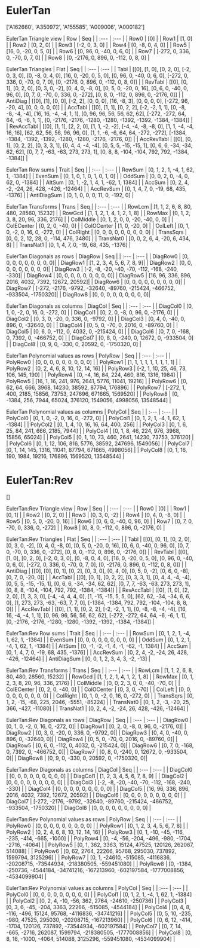 # EulerTan
['A162660', 'A350972', 'A155585', 'A009006', 'A000182']

EulerTan Triangle view
|  Row   |  Seq   |
| :---   |  :---  |
| Row0 | [0] |
| Row1 | [1, 0] |
| Row2 | [0, 2, 0] |
| Row3 | [-2, 0, 3, 0] |
| Row4 | [0, -8, 0, 4, 0] |
| Row5 | [16, 0, -20, 0, 5, 0] |
| Row6 | [0, 96, 0, -40, 0, 6, 0] |
| Row7 | [-272, 0, 336, 0, -70, 0, 7, 0] |
| Row8 | [0, -2176, 0, 896, 0, -112, 0, 8, 0] |

EulerTan Triangles
| Flat       |  Seq  |
| :---       | :---  |
| Tabl       | [[0], [1, 0], [0, 2, 0], [-2, 0, 3, 0], [0, -8, 0, 4, 0], [16, 0, -20, 0, 5, 0], [0, 96, 0, -40, 0, 6, 0], [-272, 0, 336, 0, -70, 0, 7, 0], [0, -2176, 0, 896, 0, -112, 0, 8, 0]] |
| RevTabl    | [[0], [0, 1], [0, 2, 0], [0, 3, 0, -2], [0, 4, 0, -8, 0], [0, 5, 0, -20, 0, 16], [0, 6, 0, -40, 0, 96, 0], [0, 7, 0, -70, 0, 336, 0, -272], [0, 8, 0, -112, 0, 896, 0, -2176, 0]] |
| AntiDiag   | [[0], [1], [0, 0], [-2, 2], [0, 0, 0], [16, -8, 3], [0, 0, 0, 0], [-272, 96, -20, 4], [0, 0, 0, 0, 0]] |
| AccTabl    | [[0], [1, 1], [0, 2, 2], [-2, -2, 1, 1], [0, -8, -8, -4, -4], [16, 16, -4, -4, 1, 1], [0, 96, 96, 56, 56, 62, 62], [-272, -272, 64, 64, -6, -6, 1, 1], [0, -2176, -2176, -1280, -1280, -1392, -1392, -1384, -1384]] |
| RevAccTabl | [[0], [1, 1], [2, 2, 0], [1, 1, -2, -2], [-4, -4, -8, -8, 0], [1, 1, -4, -4, 16, 16], [62, 62, 56, 56, 96, 96, 0], [1, 1, -6, -6, 64, 64, -272, -272], [-1384, -1384, -1392, -1392, -1280, -1280, -2176, -2176, 0]] |
| AccRevTabl | [[0], [0, 1], [0, 2, 2], [0, 3, 3, 1], [0, 4, 4, -4, -4], [0, 5, 5, -15, -15, 1], [0, 6, 6, -34, -34, 62, 62], [0, 7, 7, -63, -63, 273, 273, 1], [0, 8, 8, -104, -104, 792, 792, -1384, -1384]] |

EulerTan Row sums
| Trait        |   Seq  |
| :---         |  :---  |
| RowSum       | [0, 1, 2, 1, -4, 1, 62, 1, -1384] |
| EvenSum      | [0, 1, 0, 1, 0, 1, 0, 1, 0] |
| OddSum       | [0, 0, 2, 0, -4, 0, 62, 0, -1384] |
| AltSum       | [0, 1, -2, 1, 4, 1, -62, 1, 1384] |
| AccSum       | [0, 2, 4, -2, -24, 26, 428, -426, -12464] |
| AccRevSum    | [0, 1, 4, 7, 0, -19, 68, 435, -1376] |
| AntiDiagSum  | [0, 1, 0, 0, 0, 11, 0, -192, 0] |

EulerTan Transforms
| Trans      |   Seq  |
| :---       |  :---  |
| RowLcm     | [1, 1, 2, 6, 8, 80, 480, 28560, 15232] |
| RowGcd     | [1, 1, 2, 1, 4, 1, 2, 1, 8] |
| RowMax     | [0, 1, 2, 3, 8, 20, 96, 336, 2176] |
| ColMiddle  | [0, 1, 2, 0, 0, -20, -40, 0, 0] |
| ColECenter | [0, 2, 0, -40, 0] |
| ColOCenter | [1, 0, -20, 0] |
| ColLeft    | [0, 1, 0, -2, 0, 16, 0, -272, 0] |
| ColRight   | [0, 0, 0, 0, 0, 0, 0, 0, 0] |
| TransSqrs  | [0, 0, 2, 12, 28, 0, -114, 476, 3480] |
| TransNat0  | [0, 0, 2, 6, 4, -20, 6, 434, 8] |
| TransNat1  | [0, 1, 4, 7, 0, -19, 68, 435, -1376] |

EulerTan Diagonals as rows
| DiagRow  |   Seq  |
| :---     |  :---  |
| DiagRow0 | [0, 0, 0, 0, 0, 0, 0, 0, 0]|
| DiagRow1 | [1, 2, 3, 4, 5, 6, 7, 8, 9]|
| DiagRow2 | [0, 0, 0, 0, 0, 0, 0, 0, 0]|
| DiagRow3 | [-2, -8, -20, -40, -70, -112, -168, -240, -330]|
| DiagRow4 | [0, 0, 0, 0, 0, 0, 0, 0, 0]|
| DiagRow5 | [16, 96, 336, 896, 2016, 4032, 7392, 12672, 20592]|
| DiagRow6 | [0, 0, 0, 0, 0, 0, 0, 0, 0]|
| DiagRow7 | [-272, -2176, -9792, -32640, -89760, -215424, -466752, -933504, -1750320]|
| DiagRow8 | [0, 0, 0, 0, 0, 0, 0, 0, 0]|

EulerTan Diagonals as columns
| DiagCol  |   Seq  |
| :---     |  :---  |
| DiagCol0 | [0, 1, 0, -2, 0, 16, 0, -272, 0] |
| DiagCol1 | [0, 2, 0, -8, 0, 96, 0, -2176, 0] |
| DiagCol2 | [0, 3, 0, -20, 0, 336, 0, -9792, 0] |
| DiagCol3 | [0, 4, 0, -40, 0, 896, 0, -32640, 0] |
| DiagCol4 | [0, 5, 0, -70, 0, 2016, 0, -89760, 0] |
| DiagCol5 | [0, 6, 0, -112, 0, 4032, 0, -215424, 0] |
| DiagCol6 | [0, 7, 0, -168, 0, 7392, 0, -466752, 0] |
| DiagCol7 | [0, 8, 0, -240, 0, 12672, 0, -933504, 0] |
| DiagCol8 | [0, 9, 0, -330, 0, 20592, 0, -1750320, 0] |

EulerTan Polynomial values as rows
| PolyRow  |   Seq  |
| :---     |  :---  |
| PolyRow0 | [0, 0, 0, 0, 0, 0, 0, 0, 0] |
| PolyRow1 | [1, 1, 1, 1, 1, 1, 1, 1, 1] |
| PolyRow2 | [0, 2, 4, 6, 8, 10, 12, 14, 16] |
| PolyRow3 | [-2, 1, 10, 25, 46, 73, 106, 145, 190] |
| PolyRow4 | [0, -4, 16, 84, 224, 460, 816, 1316, 1984] |
| PolyRow5 | [16, 1, 16, 241, 976, 2641, 5776, 11041, 19216] |
| PolyRow6 | [0, 62, 64, 666, 3968, 14230, 38592, 87794, 176896] |
| PolyRow7 | [-272, 1, 400, 2185, 15856, 73753, 247696, 671665, 1569520] |
| PolyRow8 | [0, -1384, 256, 7944, 65024, 376120, 1549056, 4998056, 13548544] |

EulerTan Polynomial values as columns
| PolyCol  |   Seq  |
| :---     |  :---  |
| PolyCol0 | [0, 1, 0, -2, 0, 16, 0, -272, 0] |
| PolyCol1 | [0, 1, 2, 1, -4, 1, 62, 1, -1384] |
| PolyCol2 | [0, 1, 4, 10, 16, 16, 64, 400, 256] |
| PolyCol3 | [0, 1, 6, 25, 84, 241, 666, 2185, 7944] |
| PolyCol4 | [0, 1, 8, 46, 224, 976, 3968, 15856, 65024] |
| PolyCol5 | [0, 1, 10, 73, 460, 2641, 14230, 73753, 376120] |
| PolyCol6 | [0, 1, 12, 106, 816, 5776, 38592, 247696, 1549056] |
| PolyCol7 | [0, 1, 14, 145, 1316, 11041, 87794, 671665, 4998056] |
| PolyCol8 | [0, 1, 16, 190, 1984, 19216, 176896, 1569520, 13548544] |

# EulerTan:Rev
[]

EulerTan:Rev Triangle view
|  Row   |  Seq   |
| :---   |  :---  |
| Row0 | [0] |
| Row1 | [0, 1] |
| Row2 | [0, 2, 0] |
| Row3 | [0, 3, 0, -2] |
| Row4 | [0, 4, 0, -8, 0] |
| Row5 | [0, 5, 0, -20, 0, 16] |
| Row6 | [0, 6, 0, -40, 0, 96, 0] |
| Row7 | [0, 7, 0, -70, 0, 336, 0, -272] |
| Row8 | [0, 8, 0, -112, 0, 896, 0, -2176, 0] |

EulerTan:Rev Triangles
| Flat       |  Seq  |
| :---       | :---  |
| Tabl       | [[0], [0, 1], [0, 2, 0], [0, 3, 0, -2], [0, 4, 0, -8, 0], [0, 5, 0, -20, 0, 16], [0, 6, 0, -40, 0, 96, 0], [0, 7, 0, -70, 0, 336, 0, -272], [0, 8, 0, -112, 0, 896, 0, -2176, 0]] |
| RevTabl    | [[0], [1, 0], [0, 2, 0], [-2, 0, 3, 0], [0, -8, 0, 4, 0], [16, 0, -20, 0, 5, 0], [0, 96, 0, -40, 0, 6, 0], [-272, 0, 336, 0, -70, 0, 7, 0], [0, -2176, 0, 896, 0, -112, 0, 8, 0]] |
| AntiDiag   | [[0], [0], [0, 1], [0, 2], [0, 3, 0], [0, 4, 0], [0, 5, 0, -2], [0, 6, 0, -8], [0, 7, 0, -20, 0]] |
| AccTabl    | [[0], [0, 1], [0, 2, 2], [0, 3, 3, 1], [0, 4, 4, -4, -4], [0, 5, 5, -15, -15, 1], [0, 6, 6, -34, -34, 62, 62], [0, 7, 7, -63, -63, 273, 273, 1], [0, 8, 8, -104, -104, 792, 792, -1384, -1384]] |
| RevAccTabl | [[0], [1, 0], [2, 2, 0], [1, 3, 3, 0], [-4, -4, 4, 4, 0], [1, -15, -15, 5, 5, 0], [62, 62, -34, -34, 6, 6, 0], [1, 273, 273, -63, -63, 7, 7, 0], [-1384, -1384, 792, 792, -104, -104, 8, 8, 0]] |
| AccRevTabl | [[0], [1, 1], [0, 2, 2], [-2, -2, 1, 1], [0, -8, -8, -4, -4], [16, 16, -4, -4, 1, 1], [0, 96, 96, 56, 56, 62, 62], [-272, -272, 64, 64, -6, -6, 1, 1], [0, -2176, -2176, -1280, -1280, -1392, -1392, -1384, -1384]] |

EulerTan:Rev Row sums
| Trait        |   Seq  |
| :---         |  :---  |
| RowSum       | [0, 1, 2, 1, -4, 1, 62, 1, -1384] |
| EvenSum      | [0, 0, 0, 0, 0, 0, 0, 0, 0] |
| OddSum       | [0, 1, 2, 1, -4, 1, 62, 1, -1384] |
| AltSum       | [0, -1, -2, -1, 4, -1, -62, -1, 1384] |
| AccSum       | [0, 1, 4, 7, 0, -19, 68, 435, -1376] |
| AccRevSum    | [0, 2, 4, -2, -24, 26, 428, -426, -12464] |
| AntiDiagSum  | [0, 0, 1, 2, 3, 4, 3, -2, -13] |

EulerTan:Rev Transforms
| Trans      |   Seq  |
| :---       |  :---  |
| RowLcm     | [1, 1, 2, 6, 8, 80, 480, 28560, 15232] |
| RowGcd     | [1, 1, 2, 1, 4, 1, 2, 1, 8] |
| RowMax     | [0, 1, 2, 3, 8, 20, 96, 336, 2176] |
| ColMiddle  | [0, 0, 2, 3, 0, 0, -40, -70, 0] |
| ColECenter | [0, 2, 0, -40, 0] |
| ColOCenter | [0, 3, 0, -70] |
| ColLeft    | [0, 0, 0, 0, 0, 0, 0, 0, 0] |
| ColRight   | [0, 1, 0, -2, 0, 16, 0, -272, 0] |
| TransSqrs  | [0, 1, 2, -15, -68, 225, 2046, -5551, -85224] |
| TransNat0  | [0, 1, 2, -3, -20, 25, 366, -427, -11080] |
| TransNat1  | [0, 2, 4, -2, -24, 26, 428, -426, -12464] |

EulerTan:Rev Diagonals as rows
| DiagRow  |   Seq  |
| :---     |  :---  |
| DiagRow0 | [0, 1, 0, -2, 0, 16, 0, -272, 0]|
| DiagRow1 | [0, 2, 0, -8, 0, 96, 0, -2176, 0]|
| DiagRow2 | [0, 3, 0, -20, 0, 336, 0, -9792, 0]|
| DiagRow3 | [0, 4, 0, -40, 0, 896, 0, -32640, 0]|
| DiagRow4 | [0, 5, 0, -70, 0, 2016, 0, -89760, 0]|
| DiagRow5 | [0, 6, 0, -112, 0, 4032, 0, -215424, 0]|
| DiagRow6 | [0, 7, 0, -168, 0, 7392, 0, -466752, 0]|
| DiagRow7 | [0, 8, 0, -240, 0, 12672, 0, -933504, 0]|
| DiagRow8 | [0, 9, 0, -330, 0, 20592, 0, -1750320, 0]|

EulerTan:Rev Diagonals as columns
| DiagCol  |   Seq  |
| :---     |  :---  |
| DiagCol0 | [0, 0, 0, 0, 0, 0, 0, 0, 0] |
| DiagCol1 | [1, 2, 3, 4, 5, 6, 7, 8, 9] |
| DiagCol2 | [0, 0, 0, 0, 0, 0, 0, 0, 0] |
| DiagCol3 | [-2, -8, -20, -40, -70, -112, -168, -240, -330] |
| DiagCol4 | [0, 0, 0, 0, 0, 0, 0, 0, 0] |
| DiagCol5 | [16, 96, 336, 896, 2016, 4032, 7392, 12672, 20592] |
| DiagCol6 | [0, 0, 0, 0, 0, 0, 0, 0, 0] |
| DiagCol7 | [-272, -2176, -9792, -32640, -89760, -215424, -466752, -933504, -1750320] |
| DiagCol8 | [0, 0, 0, 0, 0, 0, 0, 0, 0] |

EulerTan:Rev Polynomial values as rows
| PolyRow  |   Seq  |
| :---     |  :---  |
| PolyRow0 | [0, 0, 0, 0, 0, 0, 0, 0, 0] |
| PolyRow1 | [0, 1, 2, 3, 4, 5, 6, 7, 8] |
| PolyRow2 | [0, 2, 4, 6, 8, 10, 12, 14, 16] |
| PolyRow3 | [0, 1, -10, -45, -116, -235, -414, -665, -1000] |
| PolyRow4 | [0, -4, -56, -204, -496, -980, -1704, -2716, -4064] |
| PolyRow5 | [0, 1, 362, 3363, 15124, 47525, 120126, 262087, 514088] |
| PolyRow6 | [0, 62, 2764, 22266, 95768, 295030, 737892, 1599794, 3125296] |
| PolyRow7 | [0, 1, -24610, -515085, -4116836, -20208715, -73544934, -218380505, -559451080] |
| PolyRow8 | [0, -1384, -250736, -4544184, -34741216, -167213960, -602197584, -1777008856, -4534099904] |

EulerTan:Rev Polynomial values as columns
| PolyCol  |   Seq  |
| :---     |  :---  |
| PolyCol0 | [0, 0, 0, 0, 0, 0, 0, 0, 0] |
| PolyCol1 | [0, 1, 2, 1, -4, 1, 62, 1, -1384] |
| PolyCol2 | [0, 2, 4, -10, -56, 362, 2764, -24610, -250736] |
| PolyCol3 | [0, 3, 6, -45, -204, 3363, 22266, -515085, -4544184] |
| PolyCol4 | [0, 4, 8, -116, -496, 15124, 95768, -4116836, -34741216] |
| PolyCol5 | [0, 5, 10, -235, -980, 47525, 295030, -20208715, -167213960] |
| PolyCol6 | [0, 6, 12, -414, -1704, 120126, 737892, -73544934, -602197584] |
| PolyCol7 | [0, 7, 14, -665, -2716, 262087, 1599794, -218380505, -1777008856] |
| PolyCol8 | [0, 8, 16, -1000, -4064, 514088, 3125296, -559451080, -4534099904] |

